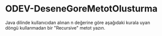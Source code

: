 # ODEV-DeseneGoreMetotOlusturma
Java dilinde kullanıcıdan alınan n değerine göre aşağıdaki kurala uyan döngü kullanmadan bir "Recursive" metot yazın.
